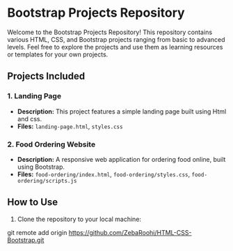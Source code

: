 # Bootstrap Projects Repository

Welcome to the Bootstrap Projects Repository! This repository contains various HTML, CSS, and Bootstrap projects ranging from basic to advanced levels. Feel free to explore the projects and use them as learning resources or templates for your own projects.

## Projects Included

### 1. Landing Page
- **Description:** This project features a simple landing page built using Html and css.
- **Files:** `landing-page.html`, `styles.css`

### 2. Food Ordering Website
- **Description:** A responsive web application for ordering food online, built using Bootstrap.
- **Files:** `food-ordering/index.html`, `food-ordering/styles.css`, `food-ordering/scripts.js`

## How to Use
1. Clone the repository to your local machine:

 git remote add origin https://github.com/ZebaRoohi/HTML-CSS-Bootstrap.git
